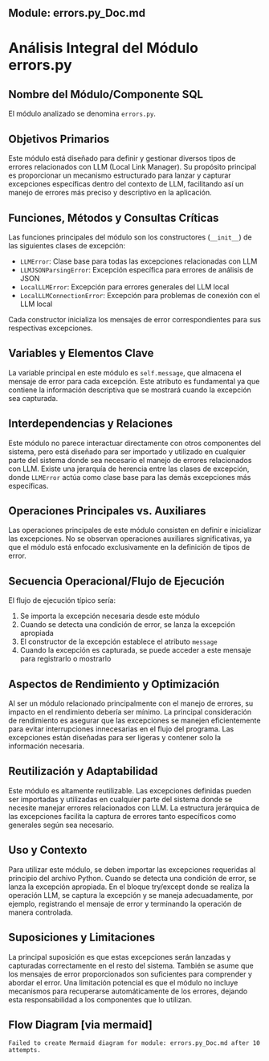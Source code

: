## Module: errors.py_Doc.md

# Análisis Integral del Módulo errors.py

## Nombre del Módulo/Componente SQL
El módulo analizado se denomina `errors.py`.

## Objetivos Primarios
Este módulo está diseñado para definir y gestionar diversos tipos de errores relacionados con LLM (Local Link Manager). Su propósito principal es proporcionar un mecanismo estructurado para lanzar y capturar excepciones específicas dentro del contexto de LLM, facilitando así un manejo de errores más preciso y descriptivo en la aplicación.

## Funciones, Métodos y Consultas Críticas
Las funciones principales del módulo son los constructores (`__init__`) de las siguientes clases de excepción:
- `LLMError`: Clase base para todas las excepciones relacionadas con LLM
- `LLMJSONParsingError`: Excepción específica para errores de análisis de JSON
- `LocalLLMError`: Excepción para errores generales del LLM local
- `LocalLLMConnectionError`: Excepción para problemas de conexión con el LLM local

Cada constructor inicializa los mensajes de error correspondientes para sus respectivas excepciones.

## Variables y Elementos Clave
La variable principal en este módulo es `self.message`, que almacena el mensaje de error para cada excepción. Este atributo es fundamental ya que contiene la información descriptiva que se mostrará cuando la excepción sea capturada.

## Interdependencias y Relaciones
Este módulo no parece interactuar directamente con otros componentes del sistema, pero está diseñado para ser importado y utilizado en cualquier parte del sistema donde sea necesario el manejo de errores relacionados con LLM. Existe una jerarquía de herencia entre las clases de excepción, donde `LLMError` actúa como clase base para las demás excepciones más específicas.

## Operaciones Principales vs. Auxiliares
Las operaciones principales de este módulo consisten en definir e inicializar las excepciones. No se observan operaciones auxiliares significativas, ya que el módulo está enfocado exclusivamente en la definición de tipos de error.

## Secuencia Operacional/Flujo de Ejecución
El flujo de ejecución típico sería:
1. Se importa la excepción necesaria desde este módulo
2. Cuando se detecta una condición de error, se lanza la excepción apropiada
3. El constructor de la excepción establece el atributo `message`
4. Cuando la excepción es capturada, se puede acceder a este mensaje para registrarlo o mostrarlo

## Aspectos de Rendimiento y Optimización
Al ser un módulo relacionado principalmente con el manejo de errores, su impacto en el rendimiento debería ser mínimo. La principal consideración de rendimiento es asegurar que las excepciones se manejen eficientemente para evitar interrupciones innecesarias en el flujo del programa. Las excepciones están diseñadas para ser ligeras y contener solo la información necesaria.

## Reutilización y Adaptabilidad
Este módulo es altamente reutilizable. Las excepciones definidas pueden ser importadas y utilizadas en cualquier parte del sistema donde se necesite manejar errores relacionados con LLM. La estructura jerárquica de las excepciones facilita la captura de errores tanto específicos como generales según sea necesario.

## Uso y Contexto
Para utilizar este módulo, se deben importar las excepciones requeridas al principio del archivo Python. Cuando se detecta una condición de error, se lanza la excepción apropiada. En el bloque try/except donde se realiza la operación LLM, se captura la excepción y se maneja adecuadamente, por ejemplo, registrando el mensaje de error y terminando la operación de manera controlada.

## Suposiciones y Limitaciones
La principal suposición es que estas excepciones serán lanzadas y capturadas correctamente en el resto del sistema. También se asume que los mensajes de error proporcionados son suficientes para comprender y abordar el error. Una limitación potencial es que el módulo no incluye mecanismos para recuperarse automáticamente de los errores, dejando esta responsabilidad a los componentes que lo utilizan.
## Flow Diagram [via mermaid]
```mermaid
Failed to create Mermaid diagram for module: errors.py_Doc.md after 10 attempts.
```

